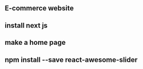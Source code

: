 ## E-commerce website

## install next js

## make a home page

## npm install --save react-awesome-slider
